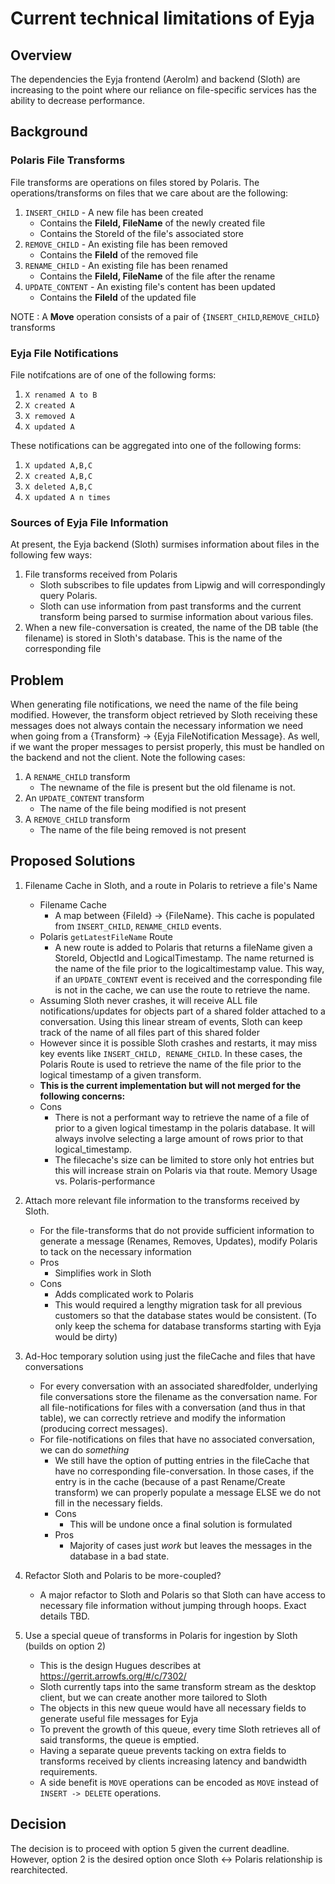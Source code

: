 # Current technical limitations of Eyja

## Overview
The dependencies the Eyja frontend (AeroIm) and backend (Sloth) are increasing to the point where our reliance on file-specific services has the ability to decrease performance. 

## Background

### Polaris File Transforms
File transforms are operations on files stored by Polaris.
The operations/transforms on files that we care about are the following:

1. `INSERT_CHILD` - A new file has been created
    * Contains the **FileId, FileName** of the newly created file
    * Contains the StoreId of the file's associated store
2. `REMOVE_CHILD` - An existing file has been removed
    * Contains the **FileId** of the removed file
3. `RENAME_CHILD` - An existing file has been renamed
    * Contains the **FileId, FileName** of the file after the rename
4. `UPDATE_CONTENT` - An existing file's content has been updated
    * Contains the **FileId** of the updated file

NOTE : A **Move** operation consists of a pair of {`INSERT_CHILD`,`REMOVE_CHILD`} transforms


### Eyja File Notifications
File notifcations are of one of the following forms:

1. `X renamed A to B`
2. `X created A`
3. `X removed A`
4. `X updated A`

These notifications can be aggregated into one of the following forms:

1. `X updated A,B,C`
2. `X created A,B,C`
3. `X deleted A,B,C`
4. `X updated A n times`

### Sources of Eyja File Information
At present, the Eyja backend (Sloth) surmises information about files in the following few ways:

1. File transforms received from Polaris
    * Sloth subscribes to file updates from Lipwig and will correspondingly query Polaris. 
    * Sloth can use information from past transforms and the current transform being parsed to surmise information about various files. 
2. When a new file-conversation is created, the name of the DB table (the filename) is stored in Sloth's database. This is the name of the corresponding file

## Problem
When generating file notifications, we need the name of the file being modified. However, the transform object retrieved by Sloth receiving these messages does not always contain the necessary information we need when going from a {Transform} -> {Eyja FileNotification Message}. As well, if we want the proper messages to persist properly, this must be handled on the backend and not the client. Note the following cases:

1. A `RENAME_CHILD` transform
    * The newname of the file is present but the old filename is not. 
2. An `UPDATE_CONTENT` transform
    * The name of the file being modified is not present
3. A `REMOVE_CHILD` transform
    * The name of the file being removed is not present 



## Proposed Solutions

1. Filename Cache in Sloth, and a route in Polaris to retrieve a file's Name
    * Filename Cache
        * A map between {FileId} -> {FileName}. This cache is populated from `INSERT_CHILD`, `RENAME_CHILD` events.
    * Polaris `getLatestFileName` Route
        * A new route is added to Polaris that returns a fileName given a StoreId, ObjectId and LogicalTimestamp. The name returned is the name of the file prior to the logicaltimestamp value. This way, if an `UPDATE_CONTENT` event is received and the corresponding file is not in the cache, we can use the route to retrieve the name.
    * Assuming Sloth never crashes, it will receive ALL file notifications/updates for objects part of a shared folder attached to a conversation. Using this linear stream of events, Sloth can keep track of the name of all files part of this shared folder
    * However since it is possible Sloth crashes and restarts, it may miss key events like `INSERT_CHILD, RENAME_CHILD`. In these cases, the Polaris Route is used to retrieve the name of the file prior to the logical timestamp of a given transform. 
    * **This is the current implementation but will not merged for the following concerns:** 
    * Cons
        * There is not a performant way to retrieve the name of a file of prior to a given logical timestamp in the polaris database. It will always involve selecting a large amount of rows prior to that logical_timestamp. 
        * The filecache's size can be limited to store only hot entries but this will increase strain on Polaris via that route. Memory Usage vs. Polaris-performance

2. Attach more relevant file information to the transforms received by Sloth. 
    * For the file-transforms that do not provide sufficient information to generate a message (Renames, Removes, Updates), modify Polaris to tack on the necessary information
    * Pros
        * Simplifies work in Sloth
    * Cons
        * Adds complicated work to Polaris
        * This would required a lengthy migration task for all previous customers so that the database states would be consistent. (To only keep the schema for database transforms starting with Eyja would be dirty)
3. Ad-Hoc temporary solution using just the fileCache and files that have conversations
	* For every conversation with an associated sharedfolder, underlying file conversations store the filename as the conversation name. For all file-notifications for files with a conversation (and thus in that table), we can correctly retrieve and modify the information (producing correct messages). 
	* For file-notifications on files that have no associated conversation, we can do *something*
	    * We still have the option of putting entries in the fileCache that have no corresponding file-conversation. In those cases, if the entry is in the cache (because of a past Rename/Create transform) we can properly populate a message ELSE we do not fill in the necessary fields. 
	    * Cons
	        * This will be undone once a final solution is formulated
	    * Pros
	        * Majority of cases just *work* but leaves the messages in the database in a bad state. 
4. Refactor Sloth and Polaris to be more-coupled?
    * A major refactor to Sloth and Polaris so that Sloth can have access to necessary file information without jumping through hoops. Exact details TBD. 

5. Use a special queue of transforms in Polaris for ingestion by Sloth (builds on option 2)
    * This is the design Hugues describes at https://gerrit.arrowfs.org/#/c/7302/
    * Sloth currently taps into the same transform stream as the desktop client, but we can create another more tailored to Sloth
    * The objects in this new queue would have all necessary fields to generate useful file messages for Eyja
    * To prevent the growth of this queue, every time Sloth retrieves all of said transforms, the queue is emptied. 
    * Having a separate queue prevents tacking on extra fields to transforms received by clients increasing latency and bandwidth requirements. 
    * A side benefit is `MOVE` operations can be encoded as `MOVE` instead of `INSERT -> DELETE` operations.

## Decision

The decision is to proceed with option 5 given the current deadline. However, option 2 is the desired option once Sloth <-> Polaris relationship is rearchitected. 